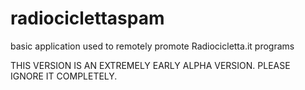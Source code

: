 radiociclettaspam
=================

basic application used to remotely promote Radiocicletta.it programs

THIS VERSION IS AN EXTREMELY EARLY ALPHA VERSION. PLEASE IGNORE IT COMPLETELY.
